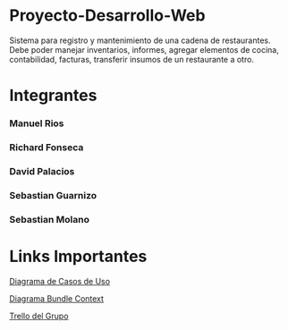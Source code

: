 # Proyecto-Desarrollo-Web
Sistema para registro y mantenimiento de una cadena de restaurantes. Debe poder manejar inventarios, informes, agregar elementos de cocina, contabilidad, facturas, transferir insumos de un restaurante a otro.

# Integrantes

### Manuel Rios 
### Richard Fonseca
### David Palacios
### Sebastian Guarnizo
### Sebastian Molano

# Links Importantes
[Diagrama de Casos de Uso](https://lucid.app/lucidchart/61518bca-b084-4191-9d68-8d8801230b67/edit?invitationId=inv_a77f603d-10e1-46d6-8a37-2c6d41226d9c)

[Diagrama Bundle Context](https://lucid.app/lucidchart/040a0efb-1a10-4fff-926c-f1ca7a9b6036/edit?shared=true&page=0_0#)

[Trello del Grupo](https://trello.com/b/TJZS24Up/proyecto-web-restaurantes)
